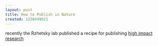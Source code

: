 ```yaml
---
layout: post
title: How to Publish in Nature
created: 1238449621
---
```

recently the Rzhetsky lab published a recipe for publishing <a href = "http://wall.hms.harvard.edu/sites/default/files/gb-2007-8-5-406.pdf"> high impact research </a> 
